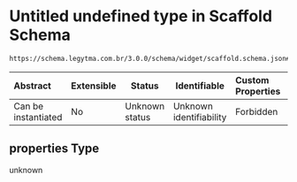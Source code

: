 # Untitled undefined type in Scaffold Schema

```txt
https://schema.legytma.com.br/3.0.0/schema/widget/scaffold.schema.json#/properties
```




| Abstract            | Extensible | Status         | Identifiable            | Custom Properties | Additional Properties | Access Restrictions | Defined In                                                                             |
| :------------------ | ---------- | -------------- | ----------------------- | :---------------- | --------------------- | ------------------- | -------------------------------------------------------------------------------------- |
| Can be instantiated | No         | Unknown status | Unknown identifiability | Forbidden         | Allowed               | none                | [scaffold.schema.json\*](../schema/widget/scaffold.schema.json) |

## properties Type

unknown
